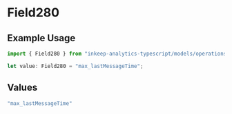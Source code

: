 # Field280

## Example Usage

```typescript
import { Field280 } from "inkeep-analytics-typescript/models/operations";

let value: Field280 = "max_lastMessageTime";
```

## Values

```typescript
"max_lastMessageTime"
```